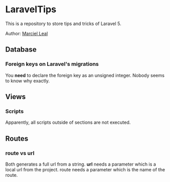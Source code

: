 # LaravelTips
This is a repository to store tips and tricks of Laravel 5.

Author: [Marciel Leal](https://github.com/marcielleal)

## Database
### Foreign keys on Laravel's migrations
You **need** to declare the foreign key as an unsigned integer. Nobody seems to know why exactly.

## Views
### Scripts
Apparently, all scripts outside of sections are not executed.

## Routes
### route vs url
Both generates a full url from a string. **url** needs a parameter which is a local url from the project. route needs a parameter which is the name of the route.
